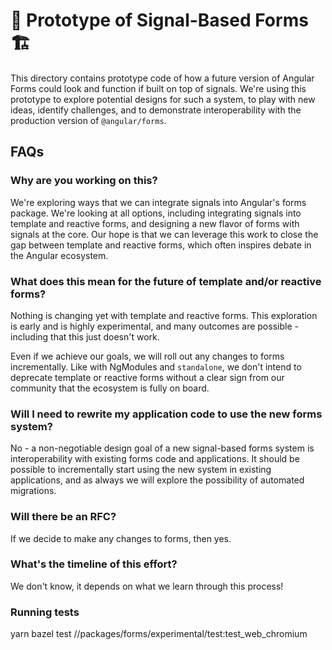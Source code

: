 # 🚧 Prototype of Signal-Based Forms 🏗️

This directory contains prototype code of how a future version of Angular Forms could look and function if built on top of signals. We're using this prototype to explore potential designs for such a system, to play with new ideas, identify challenges, and to demonstrate interoperability with the production version of `@angular/forms`.

## FAQs

### Why are you working on this?

We're exploring ways that we can integrate signals into Angular's forms package. We're looking at all options, including integrating signals into template and reactive forms, and designing a new flavor of forms with signals at the core. Our hope is that we can leverage this work to close the gap between template and reactive forms, which often inspires debate in the Angular ecosystem.

### What does this mean for the future of template and/or reactive forms?

Nothing is changing yet with template and reactive forms. This exploration is early and is highly experimental, and many outcomes are possible - including that this just doesn't work.

Even if we achieve our goals, we will roll out any changes to forms incrementally. Like with NgModules and `standalone`, we don't intend to deprecate template or reactive forms without a clear sign from our community that the ecosystem is fully on board.

### Will I need to rewrite my application code to use the new forms system?

No - a non-negotiable design goal of a new signal-based forms system is interoperability with existing forms code and applications. It should be possible to incrementally start using the new system in existing applications, and as always we will explore the possibility of automated migrations.

### Will there be an RFC?

If we decide to make any changes to forms, then yes.

### What's the timeline of this effort?

We don't know, it depends on what we learn through this process!

### Running tests
yarn bazel test //packages/forms/experimental/test:test_web_chromium
